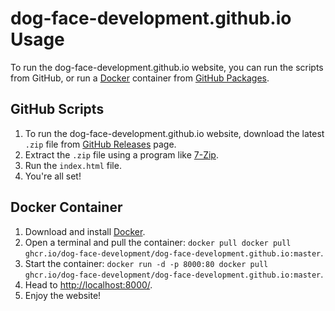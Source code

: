 # dog-face-development.github.io Usage

To run the dog-face-development.github.io website, you can run the scripts from GitHub, or run a [Docker](https://www.docker.com/) container from [GitHub Packages](https://github.com/Dog-Face-Development/dog-face-development.github.io/pkgs/container/dog-face-development.github.io).

## GitHub Scripts

1. To run the dog-face-development.github.io website, download the latest `.zip` file from [GitHub Releases](https://github.com/Dog-Face-Development/dog-face-development.github.io/releases/latest) page.
2. Extract the `.zip` file using a program like [7-Zip](https://www.7-zip.org/).
3. Run the `index.html` file.
4. You're all set!

## Docker Container

1. Download and install [Docker](https://www.docker.com/products/docker-desktop/).
2. Open a terminal and pull the container: `docker pull docker pull ghcr.io/dog-face-development/dog-face-development.github.io:master`.
3. Start the container: `docker run -d -p 8000:80 docker pull ghcr.io/dog-face-development/dog-face-development.github.io:master`.
4. Head to [http://localhost:8000/](http://localhost:8000/).
5. Enjoy the website!
